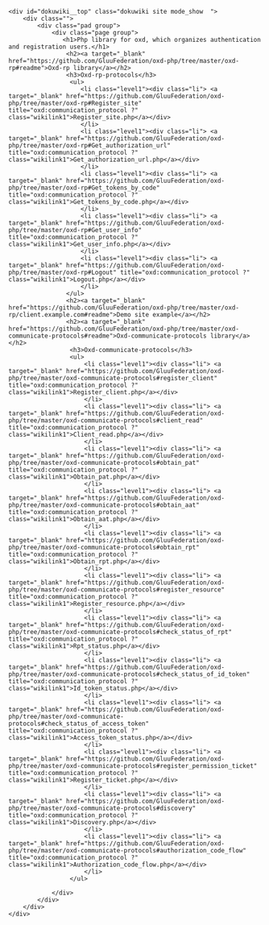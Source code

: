 <html lang="en">
<head>
    <meta charset="UTF-8">
    <title></title>
    <link href="style.css" rel="stylesheet">
</head>
<body>
<div id="dokuwiki__site">

    <div id="dokuwiki__top" class="dokuwiki site mode_show  ">
        <div class="">
            <div class="pad group">
                <div class="page group">
                   <h1>Php library for oxd, which organizes authentication and registration users.</h1>
                    <h2><a target="_blank" href="https://github.com/GluuFederation/oxd-php/tree/master/oxd-rp#readme">Oxd-rp library</a></h2>
                    <h3>Oxd-rp-protocols</h3>
                     <ul>
                        <li class="level1"><div class="li"> <a target="_blank" href="https://github.com/GluuFederation/oxd-php/tree/master/oxd-rp#Register_site" title="oxd:communication_protocol ?" class="wikilink1">Register_site.php</a></div>
                        </li>
                        <li class="level1"><div class="li"> <a target="_blank" href="https://github.com/GluuFederation/oxd-php/tree/master/oxd-rp#Get_authorization_url" title="oxd:communication_protocol ?" class="wikilink1">Get_authorization_url.php</a></div>
                        </li>
                        <li class="level1"><div class="li"> <a target="_blank" href="https://github.com/GluuFederation/oxd-php/tree/master/oxd-rp#Get_tokens_by_code" title="oxd:communication_protocol ?" class="wikilink1">Get_tokens_by_code.php</a></div>
                        </li>
                        <li class="level1"><div class="li"> <a target="_blank" href="https://github.com/GluuFederation/oxd-php/tree/master/oxd-rp#Get_user_info" title="oxd:communication_protocol ?" class="wikilink1">Get_user_info.php</a></div>
                        </li>
                        <li class="level1"><div class="li"> <a target="_blank" href="https://github.com/GluuFederation/oxd-php/tree/master/oxd-rp#Logout" title="oxd:communication_protocol ?" class="wikilink1">Logout.php</a></div>
                        </li>
                    </ul>
                    <h2><a target="_blank" href="https://github.com/GluuFederation/oxd-php/tree/master/oxd-rp/client.example.com#readme">Demo site example</a></h2>
                    <h2><a target="_blank" href="https://github.com/GluuFederation/oxd-php/tree/master/oxd-communicate-protocols#readme">Oxd-communicate-protocols library</a></h2>
                     <h3>Oxd-communicate-protocols</h3>
                     <ul>
                         <li class="level1"><div class="li"> <a target="_blank" href="https://github.com/GluuFederation/oxd-php/tree/master/oxd-communicate-protocols#register_client" title="oxd:communication_protocol ?" class="wikilink1">Register_client.php</a></div>
                         </li>
                         <li class="level1"><div class="li"> <a target="_blank" href="https://github.com/GluuFederation/oxd-php/tree/master/oxd-communicate-protocols#client_read" title="oxd:communication_protocol ?" class="wikilink1">Client_read.php</a></div>
                         </li>
                         <li class="level1"><div class="li"> <a target="_blank" href="https://github.com/GluuFederation/oxd-php/tree/master/oxd-communicate-protocols#obtain_pat" title="oxd:communication_protocol ?" class="wikilink1">Obtain_pat.php</a></div>
                         </li>
                         <li class="level1"><div class="li"> <a target="_blank" href="https://github.com/GluuFederation/oxd-php/tree/master/oxd-communicate-protocols#obtain_aat" title="oxd:communication_protocol ?" class="wikilink1">Obtain_aat.php</a></div>
                         </li>
                         <li class="level1"><div class="li"> <a target="_blank" href="https://github.com/GluuFederation/oxd-php/tree/master/oxd-communicate-protocols#obtain_rpt" title="oxd:communication_protocol ?" class="wikilink1">Obtain_rpt.php</a></div>
                         </li>
                         <li class="level1"><div class="li"> <a target="_blank" href="https://github.com/GluuFederation/oxd-php/tree/master/oxd-communicate-protocols#register_resource" title="oxd:communication_protocol ?" class="wikilink1">Register_resource.php</a></div>
                         </li>
                         <li class="level1"><div class="li"> <a target="_blank" href="https://github.com/GluuFederation/oxd-php/tree/master/oxd-communicate-protocols#check_status_of_rpt" title="oxd:communication_protocol ?" class="wikilink1">Rpt_status.php</a></div>
                         </li>
                         <li class="level1"><div class="li"> <a target="_blank" href="https://github.com/GluuFederation/oxd-php/tree/master/oxd-communicate-protocols#check_status_of_id_token" title="oxd:communication_protocol ?" class="wikilink1">Id_token_status.php</a></div>
                         </li>
                         <li class="level1"><div class="li"> <a target="_blank" href="https://github.com/GluuFederation/oxd-php/tree/master/oxd-communicate-protocols#check_status_of_access_token" title="oxd:communication_protocol ?" class="wikilink1">Access_token_status.php</a></div>
                         </li>
                         <li class="level1"><div class="li"> <a target="_blank" href="https://github.com/GluuFederation/oxd-php/tree/master/oxd-communicate-protocols#register_permission_ticket" title="oxd:communication_protocol ?" class="wikilink1">Register_ticket.php</a></div>
                         </li>
                         <li class="level1"><div class="li"> <a target="_blank" href="https://github.com/GluuFederation/oxd-php/tree/master/oxd-communicate-protocols#discovery" title="oxd:communication_protocol ?" class="wikilink1">Discovery.php</a></div>
                         </li>
                         <li class="level1"><div class="li"> <a target="_blank" href="https://github.com/GluuFederation/oxd-php/tree/master/oxd-communicate-protocols#authorization_code_flow" title="oxd:communication_protocol ?" class="wikilink1">Authorization_code_flow.php</a></div>
                         </li>
                     </ul>
                     
                </div>
            </div>
        </div>
    </div>
</div>
</body>
</html>